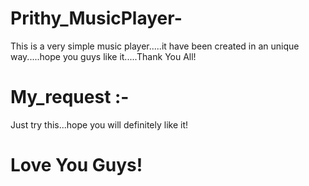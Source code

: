 # Prithy_MusicPlayer-
This is a very simple music player.....it have been created in an unique way.....hope you guys like it.....Thank You All!
# My_request :-
Just try this...hope you will definitely like it!
# Love You Guys!

